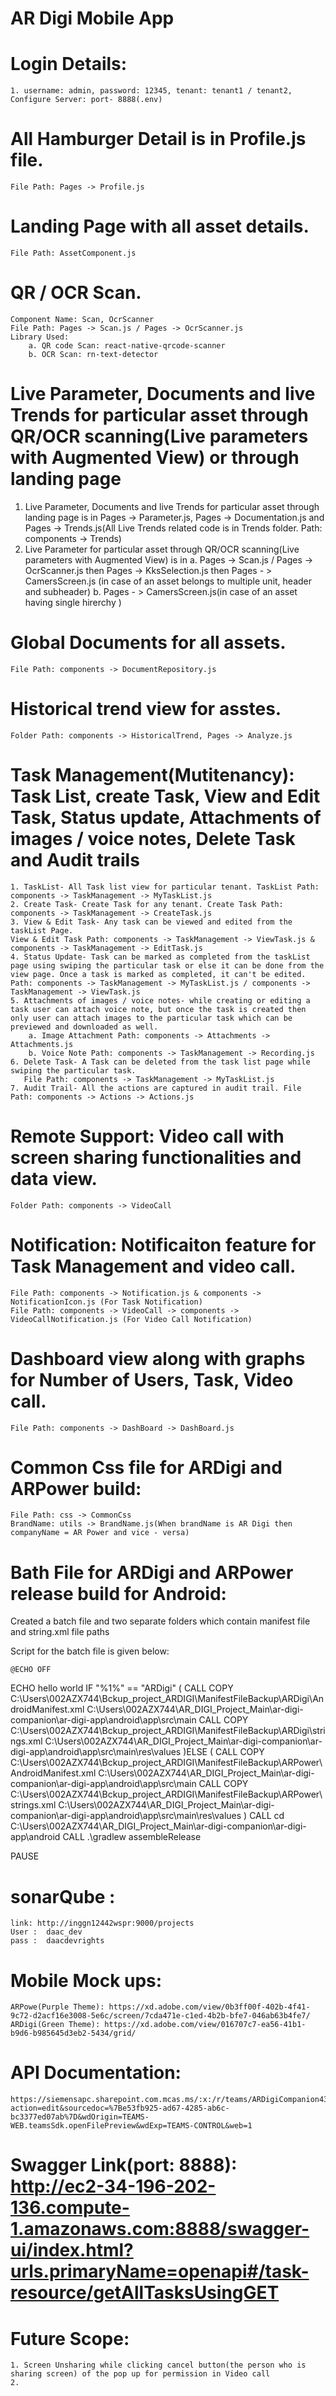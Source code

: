 # AR Digi Mobile App
# Login Details: 
    1. username: admin, password: 12345, tenant: tenant1 / tenant2, Configure Server: port- 8888(.env)
# All Hamburger Detail is in Profile.js file. 
    File Path: Pages -> Profile.js  
# Landing Page with all asset details. 
    File Path: AssetComponent.js
# QR / OCR Scan. 
    Component Name: Scan, OcrScanner
    File Path: Pages -> Scan.js / Pages -> OcrScanner.js
    Library Used: 
        a. QR code Scan: react-native-qrcode-scanner
        b. OCR Scan: rn-text-detector
# Live Parameter, Documents and live Trends for particular asset through QR/OCR scanning(Live parameters with Augmented View) or through landing page
  1. Live Parameter, Documents and live Trends for particular asset through landing page is in 
     Pages -> Parameter.js, Pages -> Documentation.js and 
     Pages -> Trends.js(All Live Trends related code is in Trends folder. Path: components -> Trends)
  2. Live Parameter for particular asset through QR/OCR scanning(Live parameters with Augmented View) is in
     a. Pages -> Scan.js / Pages -> OcrScanner.js then Pages -> KksSelection.js then Pages - > CamersScreen.js (in case of an asset belongs to multiple unit, header and subheader)
     b. Pages - > CamersScreen.js(in case of an asset having single hirerchy )
# Global Documents for all assets.
    File Path: components -> DocumentRepository.js
# Historical trend view for asstes. 
    Folder Path: components -> HistoricalTrend, Pages -> Analyze.js
# Task Management(Mutitenancy): Task List, create Task, View and Edit Task, Status update, Attachments of images / voice notes, Delete Task and Audit trails
    1. TaskList- All Task list view for particular tenant. TaskList Path: components -> TaskManagement -> MyTaskList.js
    2. Create Task- Create Task for any tenant. Create Task Path: components -> TaskManagement -> CreateTask.js
    3. View & Edit Task- Any task can be viewed and edited from the taskList Page. 
    View & Edit Task Path: components -> TaskManagement -> ViewTask.js & components -> TaskManagement -> EditTask.js
    4. Status Update- Task can be marked as completed from the taskList page using swiping the particular task or else it can be done from the view page. Once a task is marked as completed, it can't be edited.
    Path: components -> TaskManagement -> MyTaskList.js / components -> TaskManagement -> ViewTask.js
    5. Attachments of images / voice notes- while creating or editing a task user can attach voice note, but once the task is created then only user can attach images to the particular task which can be previewed and downloaded as well. 
        a. Image Attachment Path: components -> Attachments -> Attachments.js
        b. Voice Note Path: components -> TaskManagement -> Recording.js
    6. Delete Task- A Task can be deleted from the task list page while swiping the particular task. 
       File Path: components -> TaskManagement -> MyTaskList.js
    7. Audit Trail- All the actions are captured in audit trail. File Path: components -> Actions -> Actions.js
# Remote Support: Video call with screen sharing functionalities and data view. 
    Folder Path: components -> VideoCall
# Notification: Notificaiton feature for Task Management and video call. 
    File Path: components -> Notification.js & components -> NotificationIcon.js (For Task Notification)
    File Path: components -> VideoCall -> components -> VideoCallNotification.js (For Video Call Notification)
# Dashboard view along with graphs for Number of Users, Task, Video call. 
    File Path: components -> DashBoard -> DashBoard.js

# Common Css file for ARDigi and ARPower build:
    File Path: css -> CommonCss
    BrandName: utils -> BrandName.js(When brandName is AR Digi then companyName = AR Power and vice - versa)

# Bath File for ARDigi and ARPower release build for Android: 
Created a batch file and two separate folders which contain manifest file and string.xml file paths

Script for the batch file is given below: 

    @ECHO OFF
ECHO hello world 
IF "%1%" == "ARDigi" ( 
CALL COPY C:\Users\002AZX744\Bckup_project_ARDIGI\ManifestFileBackup\ARDigi\AndroidManifest.xml C:\Users\002AZX744\AR_DIGI_Project_Main\ar-digi-companion\ar-digi-app\android\app\src\main
CALL COPY C:\Users\002AZX744\Bckup_project_ARDIGI\ManifestFileBackup\ARDigi\strings.xml C:\Users\002AZX744\AR_DIGI_Project_Main\ar-digi-companion\ar-digi-app\android\app\src\main\res\values
)ELSE (
CALL COPY C:\Users\002AZX744\Bckup_project_ARDIGI\ManifestFileBackup\ARPower\AndroidManifest.xml C:\Users\002AZX744\AR_DIGI_Project_Main\ar-digi-companion\ar-digi-app\android\app\src\main
CALL COPY C:\Users\002AZX744\Bckup_project_ARDIGI\ManifestFileBackup\ARPower\strings.xml C:\Users\002AZX744\AR_DIGI_Project_Main\ar-digi-companion\ar-digi-app\android\app\src\main\res\values
)
CALL cd C:\Users\002AZX744\AR_DIGI_Project_Main\ar-digi-companion\ar-digi-app\android
CALL .\gradlew assembleRelease

PAUSE 


# sonarQube :
    link: http://inggn12442wspr:9000/projects
    User :  daac_dev
    pass :  daacdevrights

# Mobile Mock ups:
    ARPowe(Purple Theme): https://xd.adobe.com/view/0b3ff00f-402b-4f41-9c72-d2acf16e3008-5e6c/screen/7cda471e-c1ed-4b2b-bfe7-046ab63b4fe7/
    ARDigi(Green Theme): https://xd.adobe.com/view/016707c7-ea56-41b1-b9d6-b985645d3eb2-5434/grid/

# API Documentation: 
    https://siemensapc.sharepoint.com.mcas.ms/:x:/r/teams/ARDigiCompanion435/_layouts/15/Doc.aspx?action=edit&sourcedoc=%7Be53fb925-ad67-4285-ab6c-bc3377ed07ab%7D&wdOrigin=TEAMS-WEB.teamsSdk.openFilePreview&wdExp=TEAMS-CONTROL&web=1

# Swagger Link(port: 8888): http://ec2-34-196-202-136.compute-1.amazonaws.com:8888/swagger-ui/index.html?urls.primaryName=openapi#/task-resource/getAllTasksUsingGET 

# Future Scope: 
    1. Screen Unsharing while clicking cancel button(the person who is sharing screen) of the pop up for permission in Video call
    2. 



  





